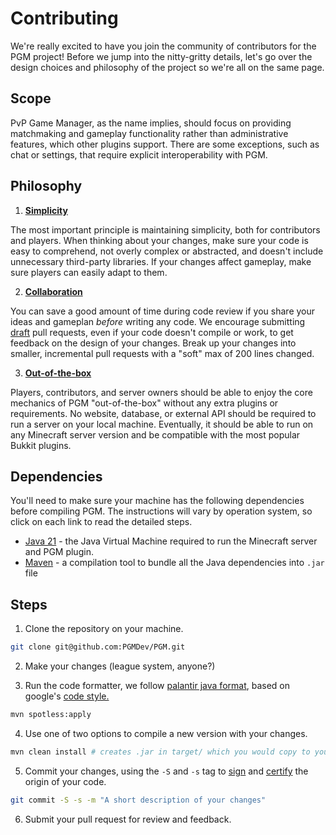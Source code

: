 Contributing
===========

We're really excited to have you join the community of contributors for the PGM project! Before we jump into the nitty-gritty details, let's go over the design choices and philosophy of the project so we're all on the same page.

Scope
-----

PvP Game Manager, as the name implies, should focus on providing matchmaking and gameplay functionality rather than administrative features, which other plugins support. There are some exceptions, such as chat or settings, that require explicit interoperability with PGM.

Philosophy
----------

1. [**Simplicity**](https://thevaluable.dev/kiss-principle-explained/)

The most important principle is maintaining simplicity, both for contributors and players. When thinking about your changes, make sure your code is easy to comprehend, not overly complex or abstracted, and doesn't include unnecessary third-party libraries. If your changes affect gameplay, make sure players can easily adapt to them.

2. [**Collaboration**](https://deepsource.io/blog/code-review-best-practices/)

You can save a good amount of time during code review if you share your ideas and gameplan *before* writing any code. We encourage submitting [draft](https://github.blog/2019-02-14-introducing-draft-pull-requests/) pull requests, even if your code doesn't compile or work, to get feedback on the design of your changes. Break up your changes into smaller, incremental pull requests with a "soft" max of 200 lines changed.

3. [**Out-of-the-box**](https://www.smithsonianmag.com/arts-culture/how-steve-jobs-love-of-simplicity-fueled-a-design-revolution-23868877/)

Players, contributors, and server owners should be able to enjoy the core mechanics of PGM "out-of-the-box" without any extra plugins or requirements. No website, database, or external API should be required to run a server on your local machine. Eventually, it should be able to run on any Minecraft server version and be compatible with the most popular Bukkit plugins.

Dependencies
------------
You'll need to make sure your machine has the following dependencies before compiling PGM. The instructions will vary by operation system, so click on each link to read the detailed steps.

 * [Java 21](https://docs.oracle.com/en/java/javase/21/install/overview-jdk-installation.html) - the Java Virtual Machine required to run the Minecraft server and PGM plugin.
 * [Maven](https://maven.apache.org/install.html) - a compilation tool to bundle all the Java dependencies into `.jar` file

Steps
---------

1. Clone the repository on your machine.

```bash
git clone git@github.com:PGMDev/PGM.git
```

2. Make your changes (league system, anyone?)

3. Run the code formatter, we follow [palantir java format](https://github.com/palantir/palantir-java-format), based on google's [code style.](https://google.github.io/styleguide/javaguide.html)

```bash
mvn spotless:apply
```

4. Use one of two options to compile a new version with your changes.
```bash
mvn clean install # creates .jar in target/ which you would copy to your plugins folder
```

5. Commit your changes, using the `-S` and `-s` tag to [sign](https://help.github.com/en/github/authenticating-to-github/signing-commits) and [certify](https://developercertificate.org) the origin of your code.
```bash
git commit -S -s -m "A short description of your changes"
```

6. Submit your pull request for review and feedback.
